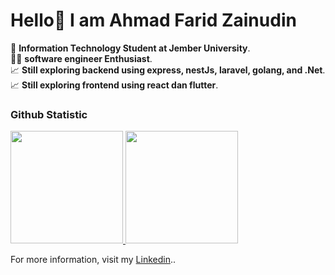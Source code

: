 # Hello👋 I am Ahmad Farid Zainudin

🏫 **Information Technology Student at Jember University**.<br>
🧑‍💻 **software engineer Enthusiast**.<br>
📈 **Still exploring backend using express, nestJs, laravel, golang, and .Net**.<br>
📈 **Still exploring frontend using react dan flutter**.<br>

### Github Statistic
<p align="left">
<a href="https://github.com/ahazain">
  <img height="180em" src="https://github-readme-stats-eight-theta.vercel.app/api?username=ahazain&show_icons=true&theme=algolia&include_all_commits=true&count_private=true"/>
  <img height="180em" src="https://github-readme-stats-eight-theta.vercel.app/api/top-langs/?username=ahazain&layout=compact&langs_count=8&theme=algolia"/>
</a>
</p>

For more information, visit my [Linkedin](https://www.linkedin.com/in/ahmad-farid-zainudin-aa5272256/)..

